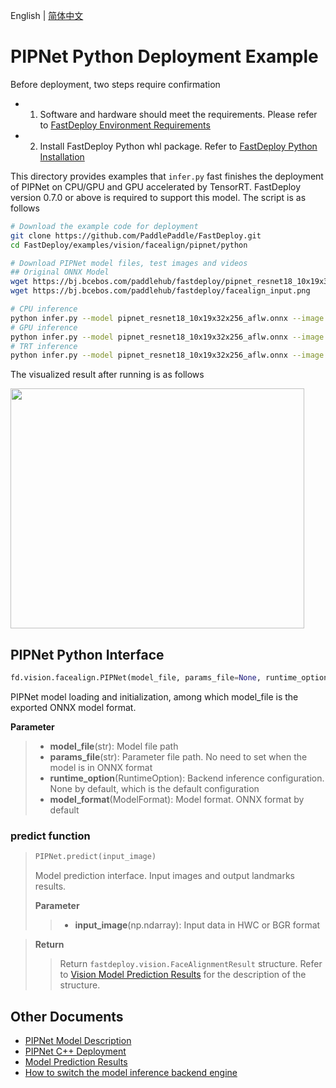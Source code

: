 English | [简体中文](README.md)
# PIPNet Python Deployment Example

Before deployment, two steps require confirmation

- 1. Software and hardware should meet the requirements. Please refer to [FastDeploy  Environment Requirements](../../../../../docs/cn/build_and_install/download_prebuilt_libraries.md)  
- 2. Install FastDeploy Python whl package. Refer to [FastDeploy Python Installation](../../../../../docs/cn/build_and_install/download_prebuilt_libraries.md)

This directory provides examples that `infer.py` fast finishes the deployment of PIPNet on CPU/GPU and GPU accelerated by TensorRT. FastDeploy version 0.7.0 or above is required to support this model. The script is as follows

```bash
# Download the example code for deployment
git clone https://github.com/PaddlePaddle/FastDeploy.git
cd FastDeploy/examples/vision/facealign/pipnet/python

# Download PIPNet model files, test images and videos
## Original ONNX Model
wget https://bj.bcebos.com/paddlehub/fastdeploy/pipnet_resnet18_10x19x32x256_aflw.onnx
wget https://bj.bcebos.com/paddlehub/fastdeploy/facealign_input.png

# CPU inference
python infer.py --model pipnet_resnet18_10x19x32x256_aflw.onnx --image facealign_input.png --device cpu
# GPU inference
python infer.py --model pipnet_resnet18_10x19x32x256_aflw.onnx --image facealign_input.png --device gpu
# TRT inference
python infer.py --model pipnet_resnet18_10x19x32x256_aflw.onnx --image facealign_input.png --device gpu --backend trt
```

The visualized result after running is as follows

<div width="500">
<img width="470" height="384" float="left" src="https://user-images.githubusercontent.com/67993288/200761400-08491112-56c3-470f-87ac-87be805d5658.jpg">
</div>

## PIPNet Python Interface 

```python
fd.vision.facealign.PIPNet(model_file, params_file=None, runtime_option=None, model_format=ModelFormat.ONNX)
```

PIPNet model loading and initialization, among which model_file is the exported ONNX model format.

**Parameter**

> * **model_file**(str): Model file path 
> * **params_file**(str): Parameter file path. No need to set when the model is in ONNX format
> * **runtime_option**(RuntimeOption): Backend inference configuration. None by default, which is the default configuration
> * **model_format**(ModelFormat): Model format. ONNX format by default

### predict function

> ```python
> PIPNet.predict(input_image)
> ```
>
> Model prediction interface. Input images and output landmarks results.
>
> **Parameter**
>
> > * **input_image**(np.ndarray): Input data in HWC or BGR format

> **Return**
>
> > Return `fastdeploy.vision.FaceAlignmentResult` structure. Refer to [Vision Model Prediction Results](../../../../../docs/api/vision_results/) for the description of the structure.


## Other Documents

- [PIPNet Model Description](..)
- [PIPNet C++ Deployment](../cpp)
- [Model Prediction Results](../../../../../docs/api/vision_results/)
- [How to switch the model inference backend engine](../../../../../docs/cn/faq/how_to_change_backend.md)
